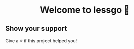 <h1 align="center">Welcome to lessgo 👋</h1>
<p>
</p>

## Show your support

Give a ⭐️ if this project helped you!